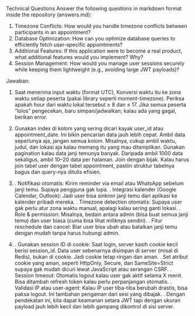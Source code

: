 Technical Questions
Answer the following questions in markdown format inside the repository (answers.md):
1. Timezone Conflicts: How would you handle timezone conflicts between participants in an appointment?
2. Database Optimization: How can you optimize database queries to efficiently fetch user-specific appointments?
3. Additional Features: If this application were to become a real product, what additional features would you implement? Why?
4. Session Management: How would you manage user sessions securely while keeping them lightweight (e.g., avoiding large JWT payloads)?


Jawaban:
1. Saat menerima input waktu (format UTC),
Konversi waktu itu ke zona waktu setiap peserta (pakai library seperti moment-timezone).
Periksa apakah hour dari waktu lokal tersebut ≥ 8 dan ≤ 17.
Jika semua peserta “lolos” pengecekan, baru simpan/jadwalkan; kalau ada yang gagal, berikan error.

2. Gunakan index di kolom yang sering dicari kayak user_id atau appointment_date. Ini bikin pencarian data jauh lebih cepat.
Ambil data seperlunya aja, jangan semua kolom. Misalnya, cukup ambil waktu, judul, dan lokasi aja kalau memang itu yang mau ditampilkan.
Gunakan pagination kalau data janji temunya banyak. Daripada ambil 1000 data sekaligus, ambil 10–20 data per halaman.
Join dengan bijak. Kalau harus join tabel user dengan tabel appointment, pastiin struktur tabelnya bagus dan query-nya ditulis efisien.

3. . Notifikasi otomatis: Kirim reminder via email atau WhatsApp sebelum janji temu. Supaya pengguna gak lupa.
   . Integrasi kalender (Google Calendar, Outlook): Jadi user bisa sinkron janji temu dari aplikasi ke kalender pribadi mereka.
   . Timezone detection otomatis: Supaya user gak perlu atur zona waktu manual, apalagi kalau sering ganti lokasi.
   . Role & permission: Misalnya, bedain antara admin (bisa buat semua janji temu) dan user biasa (cuma bisa lihat miliknya sendiri).
   . Fitur reschedule dan cancel: Biar user bisa ubah atau batalkan janji temu dengan mudah tanpa harus hubungi admin.

4. . Gunakan session ID di cookie: Saat login, server kasih cookie kecil berisi session_id. Data user sebenarnya disimpan di server (misal di Redis), bukan di cookie. Jadi cookie tetap ringan dan aman.
   . Set atribut cookie yang aman, seperti HttpOnly, Secure, dan SameSite=Strict supaya gak mudah dicuri lewat JavaScript atau serangan CSRF.
   . Session timeout: Otomatis logout kalau user gak aktif selama X menit. Bisa ditambah refresh token kalau perlu perpanjangan otomatis.
   . Validasi IP atau user-agent: Kalau IP user tiba-tiba berubah drastis, bisa paksa logout. Ini tambahan pengaman dari sesi yang dibajak.
   . Dengan pendekatan ini, kita dapat keamanan setara JWT tapi dengan ukuran payload jauh lebih kecil dan lebih gampang dikontrol di sisi server.
